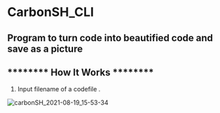 <h1> CarbonSH_CLI </h1>
<h2 >Program to turn code into beautified code and save as a picture </h2>

<h2><strong>******** How It Works ******** </h2></strong>
<ol>
  <li>Input filename of a codefile .</li>
</ol>

![carbonSH_2021-08-19_15-53-34](https://user-images.githubusercontent.com/62290930/130053234-feb75bca-19fe-408a-8049-d0293bc1cd92.png)

